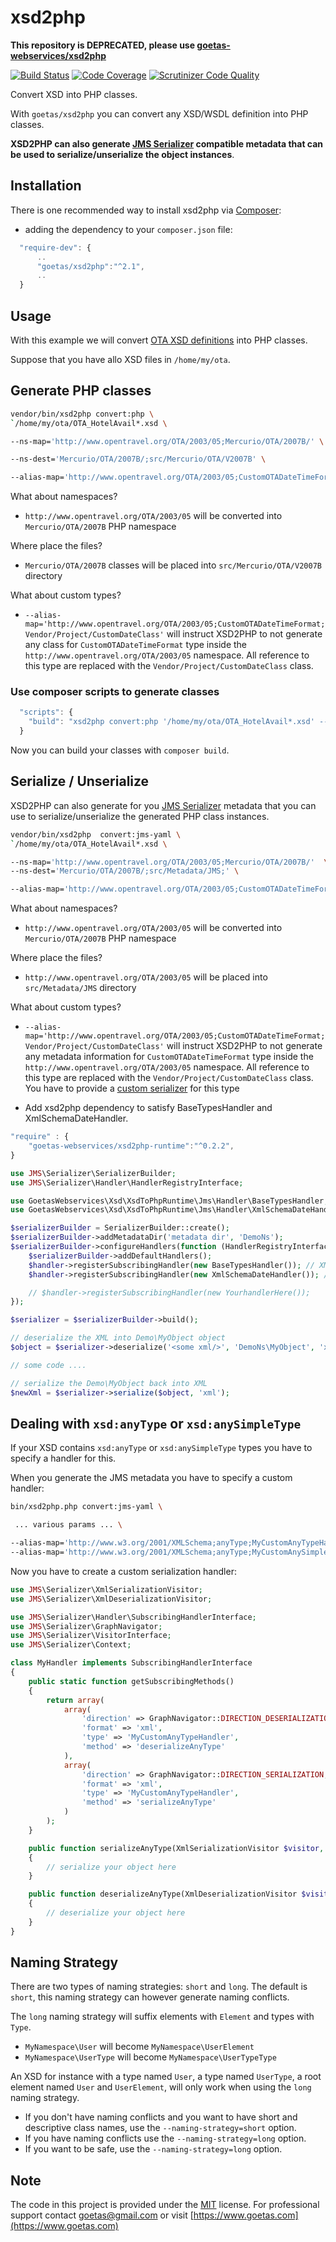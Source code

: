 xsd2php
=======

**This repository is DEPRECATED, please use [goetas-webservices/xsd2php](https://github.com/goetas-webservices/xsd2php)**


[![Build Status](https://travis-ci.org/goetas/xsd2php.svg?branch=master)](https://travis-ci.org/goetas/xsd2php)
[![Code Coverage](https://scrutinizer-ci.com/g/goetas/xsd2php/badges/coverage.png?b=master)](https://scrutinizer-ci.com/g/goetas/xsd2php/?branch=master)
[![Scrutinizer Code Quality](https://scrutinizer-ci.com/g/goetas/xsd2php/badges/quality-score.png?b=master)](https://scrutinizer-ci.com/g/goetas/xsd2php/?branch=master)

Convert XSD into PHP classes.

With `goetas/xsd2php` you can convert any XSD/WSDL definition into PHP classes.

**XSD2PHP can also generate [JMS Serializer](http://jmsyst.com/libs/serializer) compatible metadata that can be used to serialize/unserialize the object instances**.

Installation
-----------

There is one recommended way to install xsd2php via [Composer](https://getcomposer.org/):


* adding the dependency to your ``composer.json`` file:

```js
  "require-dev": {
      ..
      "goetas/xsd2php":"^2.1",
      ..
  }
```

Usage
-----

With this example we will convert [OTA XSD definitions](http://opentravel.org/Specifications/OnlineXmlSchema.aspx) into PHP classes.

Suppose that you have allo XSD files in `/home/my/ota`.

Generate PHP classes
--------------------

```sh
vendor/bin/xsd2php convert:php \
`/home/my/ota/OTA_HotelAvail*.xsd \

--ns-map='http://www.opentravel.org/OTA/2003/05;Mercurio/OTA/2007B/' \

--ns-dest='Mercurio/OTA/2007B/;src/Mercurio/OTA/V2007B' \

--alias-map='http://www.opentravel.org/OTA/2003/05;CustomOTADateTimeFormat;Vendor/Project/CustomDateClass'

```
What about namespaces?
* `http://www.opentravel.org/OTA/2003/05` will be converted into `Mercurio/OTA/2007B` PHP namespace

Where place the files?
* `Mercurio/OTA/2007B` classes will be placed into `src/Mercurio/OTA/V2007B` directory


What about custom types?
* `--alias-map='http://www.opentravel.org/OTA/2003/05;CustomOTADateTimeFormat;Vendor/Project/CustomDateClass'`
will instruct XSD2PHP to not generate any class for `CustomOTADateTimeFormat` type inside the `http://www.opentravel.org/OTA/2003/05` namespace.
All reference to this type are replaced with the `Vendor/Project/CustomDateClass` class.


### Use composer scripts to generate classes
```js
  "scripts": {
    "build": "xsd2php convert:php '/home/my/ota/OTA_HotelAvail*.xsd' --ns-map='http://www.opentravel.org/OTA/2003/05;Mercurio/OTA/2007B/' --ns-dest='Mercurio/OTA/2007B/;src/Mercurio/OTA/V2007B'"
  }
```

Now you can build your classes with `composer build`.

Serialize / Unserialize
-----------------------

XSD2PHP can also generate for you [JMS Serializer](http://jmsyst.com/libs/serializer) metadata that you can use to serialize/unserialize the generated PHP class instances.

```sh
vendor/bin/xsd2php  convert:jms-yaml \
`/home/my/ota/OTA_HotelAvail*.xsd \

--ns-map='http://www.opentravel.org/OTA/2003/05;Mercurio/OTA/2007B/'  \
--ns-dest='Mercurio/OTA/2007B/;src/Metadata/JMS;' \

--alias-map='http://www.opentravel.org/OTA/2003/05;CustomOTADateTimeFormat;Vendor/Project/CustomDateClass'

```

What about namespaces?
* `http://www.opentravel.org/OTA/2003/05` will be converted into `Mercurio/OTA/2007B` PHP namespace

Where place the files?
* `http://www.opentravel.org/OTA/2003/05` will be placed into `src/Metadata/JMS` directory

What about custom types?
* `--alias-map='http://www.opentravel.org/OTA/2003/05;CustomOTADateTimeFormat;Vendor/Project/CustomDateClass'`
will instruct XSD2PHP to not generate any metadata information for `CustomOTADateTimeFormat` type inside the `http://www.opentravel.org/OTA/2003/05` namespace.
All reference to this type are replaced with the `Vendor/Project/CustomDateClass` class. You have to provide a [custom serializer](http://jmsyst.com/libs/serializer/master/handlers#subscribing-handlers) for this type


* Add xsd2php dependency to satisfy BaseTypesHandler and XmlSchemaDateHandler.

```js
"require" : {
    "goetas-webservices/xsd2php-runtime":"^0.2.2",
}
```

```php
use JMS\Serializer\SerializerBuilder;
use JMS\Serializer\Handler\HandlerRegistryInterface;

use GoetasWebservices\Xsd\XsdToPhpRuntime\Jms\Handler\BaseTypesHandler;
use GoetasWebservices\Xsd\XsdToPhpRuntime\Jms\Handler\XmlSchemaDateHandler;

$serializerBuilder = SerializerBuilder::create();
$serializerBuilder->addMetadataDir('metadata dir', 'DemoNs');
$serializerBuilder->configureHandlers(function (HandlerRegistryInterface $handler) use ($serializerBuilder) {
    $serializerBuilder->addDefaultHandlers();
    $handler->registerSubscribingHandler(new BaseTypesHandler()); // XMLSchema List handling
    $handler->registerSubscribingHandler(new XmlSchemaDateHandler()); // XMLSchema date handling

    // $handler->registerSubscribingHandler(new YourhandlerHere());
});

$serializer = $serializerBuilder->build();

// deserialize the XML into Demo\MyObject object
$object = $serializer->deserialize('<some xml/>', 'DemoNs\MyObject', 'xml');

// some code ....

// serialize the Demo\MyObject back into XML
$newXml = $serializer->serialize($object, 'xml');

```

Dealing with `xsd:anyType` or `xsd:anySimpleType`
-------------------------------------------------

If your XSD contains `xsd:anyType` or `xsd:anySimpleType` types you have to specify a handler for this.

When you generate the JMS metadata you have to specify a custom handler:

```sh
bin/xsd2php.php convert:jms-yaml \

 ... various params ... \

--alias-map='http://www.w3.org/2001/XMLSchema;anyType;MyCustomAnyTypeHandler' \
--alias-map='http://www.w3.org/2001/XMLSchema;anyType;MyCustomAnySimpleTypeHandler' \

```

Now you have to create a custom serialization handler:

```php
use JMS\Serializer\XmlSerializationVisitor;
use JMS\Serializer\XmlDeserializationVisitor;

use JMS\Serializer\Handler\SubscribingHandlerInterface;
use JMS\Serializer\GraphNavigator;
use JMS\Serializer\VisitorInterface;
use JMS\Serializer\Context;

class MyHandler implements SubscribingHandlerInterface
{
    public static function getSubscribingMethods()
    {
        return array(
            array(
                'direction' => GraphNavigator::DIRECTION_DESERIALIZATION,
                'format' => 'xml',
                'type' => 'MyCustomAnyTypeHandler',
                'method' => 'deserializeAnyType'
            ),
            array(
                'direction' => GraphNavigator::DIRECTION_SERIALIZATION,
                'format' => 'xml',
                'type' => 'MyCustomAnyTypeHandler',
                'method' => 'serializeAnyType'
            )
        );
    }

    public function serializeAnyType(XmlSerializationVisitor $visitor, $data, array $type, Context $context)
    {
        // serialize your object here
    }

    public function deserializeAnyType(XmlDeserializationVisitor $visitor, $data, array $type)
    {
        // deserialize your object here
    }
}
```

Naming Strategy
---------------

There are two types of naming strategies: `short` and `long`. The default is `short`, this naming strategy can however generate naming conflicts.

The `long` naming strategy will suffix elements with `Element` and types with `Type`.

* `MyNamespace\User` will become `MyNamespace\UserElement`
* `MyNamespace\UserType` will become `MyNamespace\UserTypeType`

An XSD for instance with a type named `User`, a type named `UserType`, a root element named `User` and `UserElement`, will only work when using the `long` naming strategy.

* If you don't have naming conflicts and you want to have short and descriptive class names, use the `--naming-strategy=short` option.
* If you have naming conflicts use the `--naming-strategy=long` option.
* If you want to be safe, use the `--naming-strategy=long` option.


## Note 

The code in this project is provided under the 
[MIT](https://opensource.org/licenses/MIT) license. 
For professional support 
contact [goetas@gmail.com](mailto:goetas@gmail.com) 
or visit [https://www.goetas.com](https://www.goetas.com)
